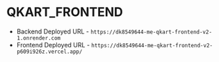 # QKART_FRONTEND

- Backend Deployed URL - `https://dk8549644-me-qkart-frontend-v2-1.onrender.com`
- Frontend Deployed URL - `https://dk8549644-me-qkart-frontend-v2-p609i926z.vercel.app/`
